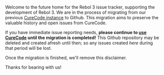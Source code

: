 Welcome to the future home for the Rebol 3 issue tracker, supporting the
development of Rebol 3. We are in the process of migrating from our previous
[CureCode instance](http://curecode.org/rebol3/) to Github. This migration aims
to preserve the valuable history and open issues from CureCode.

If you have immediate issue reporting needs, **please continue to
[use CureCode](http://curecode.org/rebol3/) until the migration is completed!**
This Github repository may be deleted and created afresh until then; so any
issues created _here_ during that period will be lost.

Once the migration is finished, we'll remove this disclaimer.

Thanks for bearing with us!
